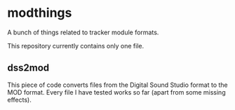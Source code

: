 # modthings
A bunch of things related to tracker module formats.

This repository currently contains only one file.

## dss2mod
This piece of code converts files from the Digital Sound Studio format to the MOD format. Every file I have tested works so far (apart from some missing effects).
